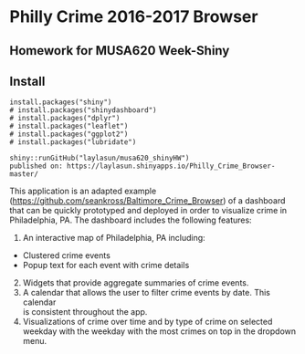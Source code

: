 # Philly Crime 2016-2017 Browser
## Homework for MUSA620 Week-Shiny
## Install

```
install.packages("shiny")
# install.packages("shinydashboard")
# install.packages("dplyr")
# install.packages("leaflet")
# install.packages("ggplot2")
# install.packages("lubridate")

shiny::runGitHub("laylasun/musa620_shinyHW")
published on: https://laylasun.shinyapps.io/Philly_Crime_Browser-master/
```

This application is an adapted example (https://github.com/seankross/Baltimore_Crime_Browser)
of a dashboard that can be quickly prototyped
and deployed in order to visualize crime in Philadelphia, PA. The dashboard
includes the following features:

1. An interactive map of Philadelphia, PA including:
  - Clustered crime events
  - Popup text for each event with crime details
2. Widgets that provide aggregate summaries of crime events.
3. A calendar that allows the user to filter crime events by date. This calendar  
   is consistent throughout the app.
4. Visualizations of crime over time and by type of crime on selected weekday with
   the weekday with the most crimes on top in the dropdown menu.

